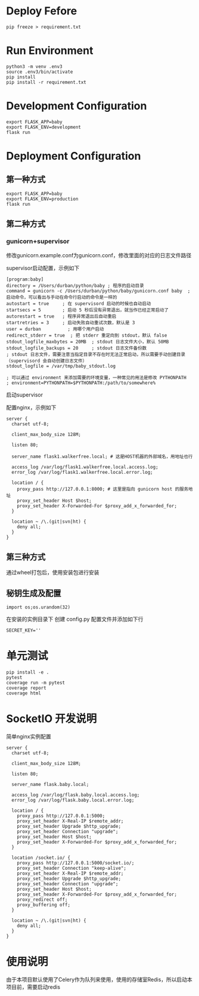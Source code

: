 # Deploy Fefore
```
pip freeze > requirement.txt
```

# Run Environment

```
python3 -m venv .env3
source .env3/bin/activate
pip install
pip install -r requirement.txt
```

# Development Configuration

```
export FLASK_APP=baby
export FLASK_ENV=development
flask run
```

# Deployment Configuration

## 第一种方式

```
export FLASK_APP=baby
export FLASK_ENV=production
flask run
```

## 第二种方式

### gunicorn+supervisor

修改gunicorn.example.conf为gunicorn.conf，修改里面的对应的日志文件路径

supervisor启动配置，示例如下

```
[program:baby]
directory = /Users/durban/python/baby ; 程序的启动目录
command = gunicorn -c /Users/durban/python/baby/gunicorn.conf baby  ; 启动命令，可以看出与手动在命令行启动的命令是一样的
autostart = true     ; 在 supervisord 启动的时候也自动启动
startsecs = 5        ; 启动 5 秒后没有异常退出，就当作已经正常启动了
autorestart = true   ; 程序异常退出后自动重启
startretries = 3     ; 启动失败自动重试次数，默认是 3
user = durban          ; 用哪个用户启动
redirect_stderr = true  ; 把 stderr 重定向到 stdout，默认 false
stdout_logfile_maxbytes = 20MB  ; stdout 日志文件大小，默认 50MB
stdout_logfile_backups = 20     ; stdout 日志文件备份数
; stdout 日志文件，需要注意当指定目录不存在时无法正常启动，所以需要手动创建目录（supervisord 会自动创建日志文件）
stdout_logfile = /var/tmp/baby_stdout.log

; 可以通过 environment 来添加需要的环境变量，一种常见的用法是修改 PYTHONPATH
; environment=PYTHONPATH=$PYTHONPATH:/path/to/somewhere%  
```

启动supervisor

配置nginx，示例如下

```
server {
  charset utf-8;

  client_max_body_size 128M;

  listen 80;

  server_name flask1.walkerfree.local; # 这是HOST机器的外部域名，用地址也行

  access_log /var/log/flask1.walkerfree.local.access.log;
  error_log /var/log/flask1.walkerfree.local.error.log;

  location / {
    proxy_pass http://127.0.0.1:8000; # 这里是指向 gunicorn host 的服务地址
    proxy_set_header Host $host;
    proxy_set_header X-Forwarded-For $proxy_add_x_forwarded_for;
  }

  location ~ /\.(git|svn|ht) {
    deny all;
  }
}
```

## 第三种方式

通过wheel打包后，使用安装包进行安装

## 秘钥生成及配置

```
import os;os.urandom(32)
```

在安装的实例目录下 创建 config.py 配置文件并添加如下行

```
SECRET_KEY=''
```

# 单元测试

```
pip install -e .
pytest
coverage run -m pytest
coverage report
coverage html
```

# SocketIO 开发说明

简单nginx实例配置

```
server {
  charset utf-8;

  client_max_body_size 128M;

  listen 80;

  server_name flask.baby.local;

  access_log /var/log/flask.baby.local.access.log;
  error_log /var/log/flask.baby.local.error.log;

  location / {
    proxy_pass http://127.0.0.1:5000;
    proxy_set_header X-Real-IP $remote_addr;
    proxy_set_header Upgrade $http_upgrade;
    proxy_set_header Connection "upgrade";
    proxy_set_header Host $host;
    proxy_set_header X-Forwarded-For $proxy_add_x_forwarded_for;
  }

  location /socket.io/ {
    proxy_pass http://127.0.0.1:5000/socket.io/;
    proxy_set_header Connection "keep-alive";
    proxy_set_header X-Real-IP $remote_addr;
    proxy_set_header Upgrade $http_upgrade;
    proxy_set_header Connection "upgrade";
    proxy_set_header Host $host;
    proxy_set_header X-Forwarded-For $proxy_add_x_forwarded_for;
    proxy_redirect off;
    proxy_buffering off;
  }

  location ~ /\.(git|svn|ht) {
    deny all;
  }
}
```

# 使用说明
由于本项目默认使用了Celery作为队列来使用，使用的存储室Redis，所以启动本项目前，需要启动redis